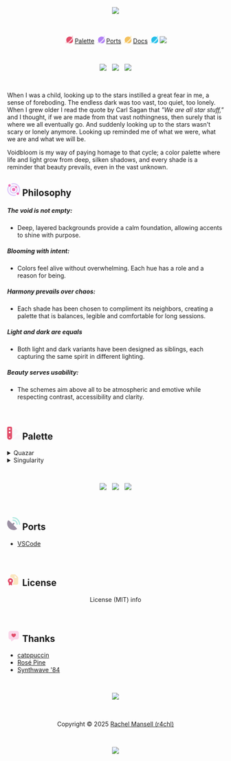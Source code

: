 <center>
  <img src="assets/banner/voidbloom_banner.png"/>

  &nbsp;

</center>

<center>
<svg aria-hidden="true" viewBox="0 0 512 512" vertical-align="-0.125em" width="20px" height="20px">
  <path opacity=".4" fill="#f27c92" d="M56.6 583.4C31.9 558.7 61.7 485.7 126.7 397.1C135.4 419 147.8 439.1 163 456.5C154.8 468.5 147.4 480.1 140.9 491C137.1 497.5 133.6 503.6 130.6 509.3C136.3 506.3 142.4 502.9 148.9 499C159.8 492.6 171.3 485.2 183.4 477C231 444.4 286.4 398.4 342.3 342.5C398.2 286.6 444.4 231.1 477 183.5C485.2 171.5 492.6 159.9 499 149C502.8 142.5 506.3 136.4 509.3 130.7C503.6 133.7 497.5 137.1 491 141C480.1 147.4 468.6 154.8 456.6 163C439.1 147.8 419 135.4 397.1 126.7C485.7 61.7 558.7 31.9 583.4 56.6C608.1 81.3 578.3 154.3 513.3 242.9C479.9 288.5 437.1 338.2 387.7 387.6C338.3 437 288.6 479.8 243 513.2C154.4 578.2 81.4 608 56.7 583.3z"/><path fill="#e24d6a" d="M242.9 513.3C266.7 522.8 292.7 528 320 528C434.9 528 528 434.9 528 320C528 292.8 522.8 266.8 513.3 242.9C479.9 288.5 437.1 338.2 387.7 387.6C338.3 437 288.6 479.8 243 513.2zM477 183.5C438.9 139.7 382.7 112 320 112C205.1 112 112 205.1 112 320C112 382.6 139.7 438.8 183.5 477C231.1 444.4 286.5 398.4 342.4 342.5C398.3 286.6 444.4 231.1 477 183.5z"/>
</svg>
<a href="https://github.com/voidbloom/voidbloom#-palette">Palette</a>
<svg aria-hidden="true" viewBox="0 0 512 512" vertical-align="-0.125em" width="20px" height="20px">
  <path opacity=".4" fill="#cbA9fa" d="M56.6 583.4C31.9 558.7 61.7 485.7 126.7 397.1C135.4 419 147.8 439.1 163 456.5C154.8 468.5 147.4 480.1 140.9 491C137.1 497.5 133.6 503.6 130.6 509.3C136.3 506.3 142.4 502.9 148.9 499C159.8 492.6 171.3 485.2 183.4 477C231 444.4 286.4 398.4 342.3 342.5C398.2 286.6 444.4 231.1 477 183.5C485.2 171.5 492.6 159.9 499 149C502.8 142.5 506.3 136.4 509.3 130.7C503.6 133.7 497.5 137.1 491 141C480.1 147.4 468.6 154.8 456.6 163C439.1 147.8 419 135.4 397.1 126.7C485.7 61.7 558.7 31.9 583.4 56.6C608.1 81.3 578.3 154.3 513.3 242.9C479.9 288.5 437.1 338.2 387.7 387.6C338.3 437 288.6 479.8 243 513.2C154.4 578.2 81.4 608 56.7 583.3z"/><path fill="#b180f5" d="M242.9 513.3C266.7 522.8 292.7 528 320 528C434.9 528 528 434.9 528 320C528 292.8 522.8 266.8 513.3 242.9C479.9 288.5 437.1 338.2 387.7 387.6C338.3 437 288.6 479.8 243 513.2zM477 183.5C438.9 139.7 382.7 112 320 112C205.1 112 112 205.1 112 320C112 382.6 139.7 438.8 183.5 477C231.1 444.4 286.5 398.4 342.4 342.5C398.3 286.6 444.4 231.1 477 183.5z"/>
</svg>
<a href="https://www.google.com">Ports</a>
<svg aria-hidden="true" viewBox="0 0 512 512" vertical-align="-0.125em" width="20px" height="20px">
  <path opacity=".4" fill="#f6d37e" d="M56.6 583.4C31.9 558.7 61.7 485.7 126.7 397.1C135.4 419 147.8 439.1 163 456.5C154.8 468.5 147.4 480.1 140.9 491C137.1 497.5 133.6 503.6 130.6 509.3C136.3 506.3 142.4 502.9 148.9 499C159.8 492.6 171.3 485.2 183.4 477C231 444.4 286.4 398.4 342.3 342.5C398.2 286.6 444.4 231.1 477 183.5C485.2 171.5 492.6 159.9 499 149C502.8 142.5 506.3 136.4 509.3 130.7C503.6 133.7 497.5 137.1 491 141C480.1 147.4 468.6 154.8 456.6 163C439.1 147.8 419 135.4 397.1 126.7C485.7 61.7 558.7 31.9 583.4 56.6C608.1 81.3 578.3 154.3 513.3 242.9C479.9 288.5 437.1 338.2 387.7 387.6C338.3 437 288.6 479.8 243 513.2C154.4 578.2 81.4 608 56.7 583.3z"/><path fill="#f4c15d" d="M242.9 513.3C266.7 522.8 292.7 528 320 528C434.9 528 528 434.9 528 320C528 292.8 522.8 266.8 513.3 242.9C479.9 288.5 437.1 338.2 387.7 387.6C338.3 437 288.6 479.8 243 513.2zM477 183.5C438.9 139.7 382.7 112 320 112C205.1 112 112 205.1 112 320C112 382.6 139.7 438.8 183.5 477C231.1 444.4 286.5 398.4 342.4 342.5C398.3 286.6 444.4 231.1 477 183.5z"/>
</svg>
<a href="https://www.google.com">Docs</a>
<svg aria-hidden="true" viewBox="0 0 512 512" vertical-align="-0.125em" width="20px" height="20px">
  <path opacity=".4" fill="#58d9f4" d="M56.6 583.4C31.9 558.7 61.7 485.7 126.7 397.1C135.4 419 147.8 439.1 163 456.5C154.8 468.5 147.4 480.1 140.9 491C137.1 497.5 133.6 503.6 130.6 509.3C136.3 506.3 142.4 502.9 148.9 499C159.8 492.6 171.3 485.2 183.4 477C231 444.4 286.4 398.4 342.3 342.5C398.2 286.6 444.4 231.1 477 183.5C485.2 171.5 492.6 159.9 499 149C502.8 142.5 506.3 136.4 509.3 130.7C503.6 133.7 497.5 137.1 491 141C480.1 147.4 468.6 154.8 456.6 163C439.1 147.8 419 135.4 397.1 126.7C485.7 61.7 558.7 31.9 583.4 56.6C608.1 81.3 578.3 154.3 513.3 242.9C479.9 288.5 437.1 338.2 387.7 387.6C338.3 437 288.6 479.8 243 513.2C154.4 578.2 81.4 608 56.7 583.3z"/><path fill="#25bfea" d="M242.9 513.3C266.7 522.8 292.7 528 320 528C434.9 528 528 434.9 528 320C528 292.8 522.8 266.8 513.3 242.9C479.9 288.5 437.1 338.2 387.7 387.6C338.3 437 288.6 479.8 243 513.2zM477 183.5C438.9 139.7 382.7 112 320 112C205.1 112 112 205.1 112 320C112 382.6 139.7 438.8 183.5 477C231.1 444.4 286.5 398.4 342.4 342.5C398.3 286.6 444.4 231.1 477 183.5z"/>
</svg>
<img src="assets/dividers/rocket_line2.svg"/>
</center>

&nbsp;

<p align="center">
  <a href="https://github.com/r4chl/voidbloom/stargazers"><img src="https://shields.io/github/stars/r4chl/voidbloom?colorA=382a4c&colorB=f06eb5&style=for-the-badge"></a>
  <img src="assets/misc/transparent.png" width="5px" height="0px"/>
  <a href="https://github.com/r4chl/voidbloom/releases/latest"><img src="https://shields.io/github/v/release/r4chl/voidbloom?colorA=382a4c&colorB=7ad383&style=for-the-badge"></a>
  <img src="assets/misc/transparent.png" width="5px" height="0px"/>
  <a href="https://github.com/r4chl/voidbloom/issues"><img src="https://shields.io/github/issues/r4chl/voidbloom?colorA=382a4c&colorB=7ad383&style=for-the-badge"></a>
</p>

&nbsp;

<p>
 When I was a child, looking up to the stars instilled a great fear in me, a sense of foreboding. The endless dark was too vast, too quiet, too lonely. When I grew older I read the quote by Carl Sagan that <i>"We are all star stuff,"</i> and I thought, if we are made from that vast nothingness, then surely that is where we all eventually go. And suddenly looking up to the stars wasn't scary or lonely anymore. Looking up reminded me of what we were, what we are and what we will be.

  Voidbloom is my way of paying homage to that cycle; a color palette where life and light grow from deep, silken shadows, and every shade is a reminder that beauty prevails, even in the vast unknown.
</p>

## <svg aria-hidden="true" viewBox="0 0 512 512" vertical-align="-0.125em" width="30px" height="30px"><path opacity=".4" fill="#b180f5" d="M46.8 108.3c2.3 6.4 6 12.4 11.2 17.6 7.3 7.3 16.3 11.7 25.8 13.4-55 80.9-46.6 192.1 25.1 263.8 59.5 59.5 146.2 75.4 220.2 47.7 4.6 13.6 12.3 26.3 23.1 37.1 1.3 1.3 2.6 2.5 4 3.8-93.2 39.6-205.1 21.4-281.2-54.7-89.5-89.5-98.9-228.8-28.2-328.7zM96 256c0-88.4 71.6-160 160-160 31.7 0 61.2 9.2 86.1 25.1-6.7 1.7-13 5.2-18.2 10.4-7.6 7.6-11.5 17.6-11.7 27.5-16.5-9.6-35.7-15.1-56.2-15.1-61.9 0-112 50.1-112 112s50.1 112 112 112 112-50.1 112-112c0-20.5-5.5-39.7-15.1-56.2 10-.2 19.9-4.1 27.5-11.7 5.2-5.2 8.7-11.5 10.4-18.2 15.9 24.9 25.1 54.4 25.1 86.1 0 88.4-71.6 160-160 160S96 344.4 96 256zM155.9 20.3c93.2-39.6 205.1-21.3 281.2 54.7 89.5 89.5 98.9 228.8 28.2 328.7-2.3-6.4-6-12.4-11.2-17.6-7.3-7.3-16.3-11.7-25.8-13.4 55-80.9 46.6-192.1-25.1-263.8-59.5-59.5-146.2-75.4-220.2-47.7-4.6-13.6-12.3-26.3-23.1-37.1-1.3-1.3-2.6-2.5-4-3.7z"/><path fill="#f06eb5" d="M58 125.9A48 48 0 1 0 125.9 58 48 48 0 1 0 58 125.9zM256 320a64 64 0 1 0 0-128 64 64 0 1 0 0 128zM454 454A48 48 0 1 0 386.1 386.1 48 48 0 1 0 454 454zM323.9 188.1a40 40 0 1 0 56.6-56.6 40 40 0 1 0 -56.6 56.6z"/></svg> Philosophy

##### The void is not empty:
- Deep, layered backgrounds provide a calm foundation, allowing accents to shine with purpose.

##### Blooming with intent:
- Colors feel alive without overwhelming. Each hue has a role and a reason for being.

##### Harmony prevails over chaos:
- Each shade has been chosen to compliment its neighbors, creating a palette that is balances, legible and comfortable for long sessions.

##### Light and dark are equals
- Both light and dark variants have been designed as siblings, each capturing the same spirit in different lighting.

##### Beauty serves usability:
- The schemes aim above all to be atmospheric and emotive while respecting contrast, accessibility and clarity.

&nbsp;

## <svg aria-hidden="true" viewBox="0 0 512 512" vertical-align="-0.125em" width="30px" height="30px"><path opacity=".4" fill="#f1eff5" d="M95.8 512c6.8 0 13.3-.7 19.5-2 3.3-.6 6.2-1.4 9.1-2.3 9.1-2.8 17.5-6.9 25.2-12.1 5.1-3.4 9.8-7.3 14.1-11.6 17.4-17.4 28.2-41.4 28.2-67.9 0-76.6 0-153.3 0-230l96.1-96.1c18.7-18.7 49.1-18.7 67.9 0l67.9 67.9c18.7 18.7 18.7 49.1 0 67.9L165.7 483.9c-19.2 19.2-44.5 28.6-69.9 28.1zm109.6 0l192-192 66.6 0c26.5 0 48 21.5 48 48l0 96c0 26.5-21.5 48-48 48l-258.5 0z"/><path fill="#e24d6a" d="M48 0C21.5 0 0 21.5 0 48L0 416c0 53 43 96 96 96s96-43 96-96l0-368c0-26.5-21.5-48-48-48L48 0zM80 64l32 0c8.8 0 16 7.2 16 16l0 32c0 8.8-7.2 16-16 16l-32 0c-8.8 0-16-7.2-16-16l0-32c0-8.8 7.2-16 16-16zM64 208c0-8.8 7.2-16 16-16l32 0c8.8 0 16 7.2 16 16l0 32c0 8.8-7.2 16-16 16l-32 0c-8.8 0-16-7.2-16-16l0-32zM96 392a24 24 0 1 1 0 48 24 24 0 1 1 0-48z"/></svg> Palette

<details>
  <summary>Quazar</summary>
  <table id="quazar">
    <thead>
      <th></th>
      <th>Name</th>
      <th>HEX</th>
      <th>RGB</th>
      <th>HSL</th>
    </thead>
    <tbody>
      <tr>
        <td><img src="https://github.com/r4chl/voidbloom/raw/main/assets/palettes/quazar/01%20bg0.png" width="25px"/></td>
        <td>bg_dark</td>
        <td><code>#DFD5DE</code></td>
        <td><code>rgb(223, 213, 222)</code></td>
        <td><code>hsl(306, 14%, 85%)</code></td>
      </tr>
      <tr>
        <td><img src="https://github.com/r4chl/voidbloom/raw/main/assets/palettes/quazar/02%20bg1.png" width="25px"/></td>
        <td>bg_mid</td>
        <td><code>#E9E1E7</code></td>
        <td><code>rgb(233, 225, 231)</code></td>
        <td><code>hsl(315, 15%, 90%)</code></td>
      </tr>
      <tr>
        <td><img src="https://github.com/r4chl/voidbloom/raw/main/assets/palettes/quazar/03%20bg2.png" width="25px"/></td>
        <td>bg_lite</td>
        <td><code>#F2ECEE</code></td>
        <td><code>rgb(242, 236, 238)</code></td>
        <td><code>hsl(340, 19%, 94%)</code></td>
      </tr>
      <tr>
        <td><img src="https://github.com/r4chl/voidbloom/raw/main/assets/palettes/quazar/04%20surface0.png" width="25px"/></td>
        <td>surface_lite</td>
        <td><code>#D4CAD4</code></td>
        <td><code>rgb(212, 202, 212)</code></td>
        <td><code>hsl(300, 10%, 81%)</code></td>
      </tr>
      <tr>
        <td><img src="https://github.com/r4chl/voidbloom/raw/main/assets/palettes/quazar/05%20surface1.png" width="25px"/></td>
        <td>surface_mid</td>
        <td><code>#C9C0CB</code></td>
        <td><code>rgb(201, 192, 203)</code></td>
        <td><code>hsl(289, 10%, 77%)</code></td>
      </tr>
      <tr>
        <td><img src="https://github.com/r4chl/voidbloom/raw/main/assets/palettes/quazar/06%20surface2.png" width="25px"/></td>
        <td>surface_dark</td>
        <td><code>#BEB4C0</code></td>
        <td><code>rgb(190, 180, 192)</code></td>
        <td><code>hsl(290, 9%, 73%)</code></td>
      </tr>
      <tr>
        <td><img src="https://github.com/r4chl/voidbloom/raw/main/assets/palettes/quazar/07%20overlay0.png" width="25px"/></td>
        <td>overlay_lite</td>
        <td><code>#B2A8B6</code></td>
        <td><code>rgb(178, 168, 182)</code></td>
        <td><code>hsl(283, 9%, 69%)</code></td>
      </tr>
      <tr>
        <td><img src="https://github.com/r4chl/voidbloom/raw/main/assets/palettes/quazar/08%20overlay1.png" width="25px"/></td>
        <td>overlay_mid</td>
        <td><code>#A69CAD</code></td>
        <td><code>rgb(166, 156, 173)</code></td>
        <td><code>hsl(275, 9%, 65%)</code></td>
      </tr>
      <tr>
        <td><img src="https://github.com/r4chl/voidbloom/raw/main/assets/palettes/quazar/09%20overlay2.png" width="25px"/></td>
        <td>overlay_dark</td>
        <td><code>#9B91A3</code></td>
        <td><code>rgb(155, 145, 163)</code></td>
        <td><code>hsl(273, 9%, 60%)</code></td>
      </tr>
      <tr>
        <td><img src="https://github.com/r4chl/voidbloom/raw/main/assets/palettes/quazar/10%20subtext0.png" width="25px"/></td>
        <td>text_faint</td>
        <td><code>#6D5A74</code></td>
        <td><code>rgb(109, 90, 116)</code></td>
        <td><code>hsl(284, 13%, 40%)</code></td>
      </tr>
      <tr>
        <td><img src="https://github.com/r4chl/voidbloom/raw/main/assets/palettes/quazar/11%20subtext1.png" width="25px"/></td>
        <td>text_muted</td>
        <td><code>#4A3B52</code></td>
        <td><code>rgb(74, 59, 82)</code></td>
        <td><code>hsl(279, 16%, 28%)</code></td>
      </tr>
      <tr>
        <td><img src="https://github.com/r4chl/voidbloom/raw/main/assets/palettes/quazar/12%20text.png" width="25px"/></td>
        <td>text</td>
        <td><code>#261931</code></td>
        <td><code>rgb(38, 25, 49)</code></td>
        <td><code>hsl(273, 32%, 15%)</code></td>
      </tr>
      <tr>
        <td><img src="https://github.com/r4chl/voidbloom/raw/main/assets/palettes/quazar/13%20red.png" width="25px"/></td>
        <td>red</td>
        <td><code>#9E2A46</code></td>
        <td><code>rgb(158, 42, 70)</code></td>
        <td><code>hsl(346, 58%, 39%)</code></td>
      </tr>
      <tr>
        <td><img src="https://github.com/r4chl/voidbloom/raw/main/assets/palettes/quazar/14%20orange.png" width="25px"/></td>
        <td>orange</td>
        <td><code>#B46436</code></td>
        <td><code>rgb(180, 100, 54)</code></td>
        <td><code>hsl(22, 54%, 46%)</code></td>
      </tr>
      <tr>
        <td><img src="https://github.com/r4chl/voidbloom/raw/main/assets/palettes/quazar/15%20yellow.png" width="25px"/></td>
        <td>yellow</td>
        <td><code>#BA9744</code></td>
        <td><code>rgb(186, 151, 68)</code></td>
        <td><code>hsl(42, 46%, 50%)</code></td>
      </tr>
      <tr>
        <td><img src="https://github.com/r4chl/voidbloom/raw/main/assets/palettes/quazar/16%20green.png" width="25px"/></td>
        <td>green</td>
        <td><code>#4F854B</code></td>
        <td><code>rgb(79, 133, 75)</code></td>
        <td><code>hsl(116, 28%, 41%)</code></td>
      </tr>
      <tr>
        <td><img src="https://github.com/r4chl/voidbloom/raw/main/assets/palettes/quazar/17%20teal.png" width="25px"/></td>
        <td>teal</td>
        <td><code>#2E7A6E</code></td>
        <td><code>rgb(46, 122, 110)</code></td>
        <td><code>hsl(171, 45%, 33%)</code></td>
      </tr>
      <tr>
        <td><img src="https://github.com/r4chl/voidbloom/raw/main/assets/palettes/quazar/18%20cyan.png" width="25px"/></td>
        <td>cyan</td>
        <td><code>#157A8C</code></td>
        <td><code>rgb(21, 122, 140)</code></td>
        <td><code>hsl(189, 74%, 32%)</code></td>
      </tr>
      <tr>
        <td><img src="https://github.com/r4chl/voidbloom/raw/main/assets/palettes/quazar/19%20blue.png" width="25px"/></td>
        <td>blue</td>
        <td><code>#3B59B4</code></td>
        <td><code>rgb(59, 89, 180)</code></td>
        <td><code>hsl(225, 51%, 47%)</code></td>
      </tr>
      <tr>
        <td><img src="https://github.com/r4chl/voidbloom/raw/main/assets/palettes/quazar/20%20purple.png" width="25px"/></td>
        <td>purple</td>
        <td><code>#7E45A7</code></td>
        <td><code>rgb(126, 69, 167)</code></td>
        <td><code>hsl(275, 42%, 46%)</code></td>
      </tr>
      <tr>
        <td><img src="https://github.com/r4chl/voidbloom/raw/main/assets/palettes/quazar/21%20pink.png" width="25px"/></td>
        <td>pink</td>
        <td><code>#A24E7A</code></td>
        <td><code>rgb(162, 78, 122)</code></td>
        <td><code>hsl(329, 35%, 47%)</code></td>
      </tr>
      <tr>
        <td><img src="https://github.com/r4chl/voidbloom/raw/main/assets/palettes/quazar/22%20gray.png" width="25px"/></td>
        <td>gray</td>
        <td><code>#8A7E8E</code></td>
        <td><code>rgb(138, 126, 142)</code></td>
        <td><code>hsl(285, 7%, 53%)</code></td>
      </tr>
    </tbody>
  </table>
</details>

<details>
  <summary>Singularity</summary>
  <table id="singularity">
    <thead>
      <th></th>
      <th>Name</th>
      <th>HEX</th>
      <th>RGB</th>
      <th>HSL</th>
    </thead>
    <tbody>
      <tr>
        <td><img src="https://github.com/r4chl/voidbloom/raw/main/assets/palettes/singularity/01%20bg0.png" width="25px"/></td>
        <td>bg_dark</td>
        <td><code>#0D0A13</td>
        <td><code>rgb(13, 10, 19)</td>
        <td><code>hsl(260,31%,6%)</td>
      </tr>
      <tr>
        <td><img src="https://github.com/r4chl/voidbloom/raw/main/assets/palettes/singularity/02%20bg1.png" width="25px"/></td>
        <td>bg_mid</td>
        <td><code>#151020</td>
        <td><code>rgb(21, 16, 32)</td>
        <td><code>hsl(259, 33%, 9%)</td>
      </tr>
      <tr>
        <td><img src="https://github.com/r4chl/voidbloom/raw/main/assets/palettes/singularity/03%20bg2.png" width="25px"/></td>
        <td>bg_lite</td>
        <td><code>#1E172B</td>
        <td><code>rgb(30, 23, 43)</td>
        <td><code>hsl(261, 30%, 13%)</td>
      </tr>
      <tr>
        <td><img src="https://github.com/r4chl/voidbloom/raw/main/assets/palettes/singularity/04%20surface0.png" width="25px"/></td>
        <td>surface_dark</td>
        <td><code>#261D33</td>
        <td><code>rgb(38, 29, 51)</td>
        <td><code>hsl(265, 28%, 16%)</td>
      </tr>
      <tr>
        <td><img src="https://github.com/r4chl/voidbloom/raw/main/assets/palettes/singularity/05%20surface1.png" width="25px"/></td>
        <td>surface_mid</td>
        <td><code>#2F2240</td>
        <td><code>rgb(47, 34, 64)</td>
        <td><code>hsl(266, 31%, 19%)</td>
      </tr>
      <tr>
        <td><img src="https://github.com/r4chl/voidbloom/raw/main/assets/palettes/singularity/06%20surface2.png" width="25px"/></td>
        <td>surface_lite</td>
        <td><code>#382A4C</td>
        <td><code>rgb(56, 42, 76)</td>
        <td><code>hsl(265, 29%, 23%)</td>
      </tr>
      <tr>
        <td><img src="https://github.com/r4chl/voidbloom/raw/main/assets/palettes/singularity/07%20overlay0.png" width="25px"/></td>
        <td>overlay_dark</td>
        <td><code>#44325C</td>
        <td><code>rgb(68, 50, 92)</td>
        <td><code>hsl(266, 30%, 28%)</td>
      </tr>
      <tr>
        <td><img src="https://github.com/r4chl/voidbloom/raw/main/assets/palettes/singularity/08%20overlay1.png" width="25px"/></td>
        <td>overlay_mid</td>
        <td><code>#4E3868</td>
        <td><code>rgb(78, 56, 104)</td>
        <td><code>hsl(268, 30%, 31%)</td>
      </tr>
      <tr>
        <td><img src="https://github.com/r4chl/voidbloom/raw/main/assets/palettes/singularity/09%20overlay2.png" width="25px"/></td>
        <td>overlay_lite</td>
        <td><code>#583D75</td>
        <td><code>rgb(88, 61, 117)</td>
        <td><code>hsl(269, 31%, 35%)</td>
      </tr>
      <tr>
        <td><img src="https://github.com/r4chl/voidbloom/raw/main/assets/palettes/singularity/10%20subtext0.png" width="25px"/></td>
        <td>text_faint</td>
        <td><code>#7F6D99</td>
        <td><code>rgb(127, 109, 153)</td>
        <td><code>hsl(265, 18%, 51%)</td>
      </tr>
      <tr>
        <td><img src="https://github.com/r4chl/voidbloom/raw/main/assets/palettes/singularity/11%20subtext1.png" width="25px"/></td>
        <td>text_muted</td>
        <td><code>#AFA4C1</td>
        <td><code>rgb(175, 164, 193)</td>
        <td><code>hsl(263, 19%, 70%)</td>
      </tr>
      <tr>
        <td><img src="https://github.com/r4chl/voidbloom/raw/main/assets/palettes/singularity/12%20text.png" width="25px"/></td>
        <td>text</td>
        <td><code>#F1EFF5</td>
        <td><code>rgb(241, 239, 245)</td>
        <td><code>hsl(260, 23%, 95%)</td>
      </tr>
      <tr>
        <td><img src="https://github.com/r4chl/voidbloom/raw/main/assets/palettes/singularity/13%20red.png" width="25px"/></td>
        <td>red</td>
        <td><code>#E24D6A</td>
        <td><code>rgb(226, 77, 106)</td>
        <td><code>hsl(348, 72%, 59%)</td>
      </tr>
      <tr>
        <td><img src="https://github.com/r4chl/voidbloom/raw/main/assets/palettes/singularity/14%20orange.png" width="25px"/></td>
        <td>orange</td>
        <td><code>#F78C4D</td>
        <td><code>rgb(247, 140, 77)</td>
        <td><code>hsl(22, 91%, 64%)</td>
      </tr>
      <tr>
        <td><img src="https://github.com/r4chl/voidbloom/raw/main/assets/palettes/singularity/15%20yellow.png" width="25px"/></td>
        <td>yellow</td>
        <td><code>#F4C15D</td>
        <td><code>rgb(244, 193, 93)</td>
        <td><code>hsl(40, 87%, 66%)</td>
      </tr>
      <tr>
        <td><img src="https://github.com/r4chl/voidbloom/raw/main/assets/palettes/singularity/16%20green.png" width="25px"/></td>
        <td>green</td>
        <td><code>#7AD383</td>
        <td><code>rgb(122, 211, 131)</td>
        <td><code>hsl(126, 50%, 65%)</td>
      </tr>
      <tr>
        <td><img src="https://github.com/r4chl/voidbloom/raw/main/assets/palettes/singularity/17%20teal.png" width="25px"/></td>
        <td>teal</td>
        <td><code>#3BCBB7</td>
        <td><code>rgb(59, 203, 183)</td>
        <td><code>hsl(172, 58%, 51%)</td>
      </tr>
      <tr>
        <td><img src="https://github.com/r4chl/voidbloom/raw/main/assets/palettes/singularity/18%20cyan.png" width="25px"/></td>
        <td>cyan</td>
        <td><code>v#25BFEA</td>
        <td><code>rgb(37, 191, 234)</td>
        <td><code>hsl(193, 82%, 53%)</td>
      </tr>
      <tr>
        <td><img src="https://github.com/r4chl/voidbloom/raw/main/assets/palettes/singularity/19%20blue.png" width="25px"/></td>
        <td>blue</td>
        <td><code>#718CFF</td>
        <td><code>rgb(113, 140, 255)</td>
        <td><code>hsl(229, 100%, 72%)</td>
      </tr>
      <tr>
        <td><img src="https://github.com/r4chl/voidbloom/raw/main/assets/palettes/singularity/20%20purple.png" width="25px"/></td>
        <td>purple</td>
        <td><code>#B180F5</td>
        <td><code>rgb(177, 128, 245)</td>
        <td><code>hsl(265, 85%, 73%)</td>
      </tr>
      <tr>
        <td><img src="https://github.com/r4chl/voidbloom/raw/main/assets/palettes/singularity/21%20pink.png" width="25px"/></td>
        <td>pink</td>
        <td><code>#F06EB5</td>
        <td><code>rgb(240, 110, 181)</td>
        <td><code>hsl(327, 81%, 69%)</td>
      </tr>
      <tr>
        <td><img src="https://github.com/r4chl/voidbloom/raw/main/assets/palettes/singularity/22%20gray.png" width="25px"/></td>
        <td>gray</td>
        <td><code>#9A8FA2</td>
        <td><code>rgb(154, 143, 162)</td>
        <td><code>hsl(275, 9%, 60%)</td>
      </tr>
    </tbody>
  </table>
</details>

&nbsp;

<p align="center">
  <a href="https://www.google.com"><img src="https://img.shields.io/badge/style%20guide-b180f5?style=for-the-badge"></a>
  <img src="assets/misc/transparent.png" width="5px" height="0px"/>
  <a href="https://www.google.com"><img src="https://img.shields.io/badge/port%20creation-f78c4d?style=for-the-badge"></a>
  <img src="assets/misc/transparent.png" width="5px" height="0px"/>
  <a href="https://www.google.com"><img src="https://img.shields.io/badge/contributing-25bfea?style=for-the-badge"></a>
</p>

&nbsp;

## <svg aria-hidden="true" viewBox="0 0 512 512" vertical-align="-0.125em" width="30px" height="30px"><path opacity=".4" fill="#3bcbB7" d="M208 24c0 13.3 10.7 24 24 24 128.1 0 232 103.9 232 232 0 13.3 10.7 24 24 24s24-10.7 24-24c0-154.6-125.4-280-280-280-13.3 0-24 10.7-24 24zm0 96c0 13.3 10.7 24 24 24 75.1 0 136 60.9 136 136 0 13.3 10.7 24 24 24s24-10.7 24-24c0-101.6-82.4-184-184-184-13.3 0-24 10.7-24 24z"/><path fill="#9a8fa2" d="M26.4 142.7c8.8-17.9 32.4-19.9 46.5-5.8l128.5 128.5 32-32c12.5-12.5 32.8-12.5 45.3 0s12.5 32.8 0 45.3l-32 32 128.5 128.5c14.1 14.1 12 37.6-5.8 46.5-34.2 16.9-72.6 26.4-113.3 26.4-141.4 0-256-114.6-256-256 0-40.7 9.5-79.2 26.4-113.3z"/></svg> Ports

- <a href="https://github.com/r4chl/voidbloom-vscode">VSCode</a>

&nbsp;

## <svg aria-hidden="true" viewBox="0 0 640 640" vertical-align="-0.125em" width="30px" height="30px"><path opacity=".4" fill="#f4c15d" d="M160 128L160 208C257.2 208 336 286.8 336 384C336 430.8 317.8 473.3 288 504.8L288 576L480 576C515.3 576 544 547.3 544 512L544 234.5C544 217.5 537.3 201.2 525.3 189.2L418.7 82.7C406.7 70.7 390.5 64 373.5 64L224 64C188.7 64 160 92.7 160 128zM368 122.5L485.5 240L392 240C378.7 240 368 229.3 368 216L368 122.5z"/><path fill="#e24d6a" d="M240 483.9C269.3 460.4 288 424.4 288 384C288 313.3 230.7 256 160 256C89.3 256 32 313.3 32 384C32 424.4 50.7 460.5 80 483.9L80 589C80 599.5 88.5 608 99 608C102.3 608 105.5 607.1 108.4 605.5L160 576L211.6 605.5C214.5 607.1 217.7 608 221 608C231.5 608 240 599.5 240 589L240 483.9zM112 384C112 357.5 133.5 336 160 336C186.5 336 208 357.5 208 384C208 410.5 186.5 432 160 432C133.5 432 112 410.5 112 384z"/></svg> License

<p align="center">
  License (MIT) info
</p>

&nbsp;

## <svg aria-hidden="true" viewBox="0 0 640 640" vertical-align="-0.125em" width="30px" height="30px"><path opacity=".4" fill="#f59bca" d="M64 192L64 416C64 469 107 512 160 512L192 512L192 584C192 597.3 202.7 608 216 608C221.2 608 226.2 606.3 230.4 603.2L345.6 516.8C349.8 513.7 354.8 512 360 512L480 512C533 512 576 469 576 416L576 192C576 139 533 96 480 96L160 96C107 96 64 139 64 192zM208 282.7C208 250.3 234.3 224 266.7 224C285.2 224 302.6 232.7 313.6 247.5L320 256L326.4 247.5C337.5 232.7 354.9 224 373.3 224C405.7 224 432 250.3 432 282.7L432 288C432 337.1 366.2 386.1 335.5 406.3C326 412.5 314 412.5 304.6 406.3C273.9 386.1 208.1 337 208.1 288L208.1 282.7z"/><path fill="#e24d6a" d="M266.7 224C285.2 224 302.6 232.7 313.6 247.5L320 256L326.4 247.5C337.5 232.7 354.9 224 373.3 224C405.7 224 432 250.3 432 282.7L432 288C432 337.1 366.2 386.1 335.5 406.3C326 412.5 314 412.5 304.6 406.3C273.9 386.1 208.1 337 208.1 288L208.1 282.7C208.1 250.3 234.4 224 266.8 224z"/></svg> Thanks

- [catppuccin](https://github.com/catppuccin)
- [Rosé Pine](https://github.com/rose-pine/rose-pine-theme)
- [Synthwave '84](https://github.com/robb0wen/synthwave-vscode)

&nbsp;

<center>
  <img src="assets/dividers/rocket_line2.svg"/>
</center>

&nbsp;

<p align="center">
  Copyright © 2025 <a href="https://github.com/r4chl">Rachel Mansell (r4chl)</a>
</p>

&nbsp;

<p align="center">
  <a href="https://github.com/r4chl/voidbloom/raw/main/LICENSE"><img src="https://shields.io/github/license/r4chl/voidbloom?colorA=382a4c&colorB=f4c15d&style=for-the-badge"></a>
</p>